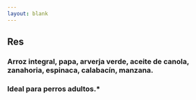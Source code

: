 ```yaml
---
layout: blank
---
```

<turbo-frame id="the_pit">
  <div style="background-image: url('../../assets/img/escarapelas/escarapela_res_ruidosa.png')"
  class="bg-cover">
    <div class="escarapela border-lacre-300">
      <h2 class="text-4xl">Res</h2>
      <h3 class="py-2 mx-8 text-xl font-bold text-center">
        Arroz integral, papa, arverja verde, aceite de canola, zanahoria, espinaca, calabacín, manzana.
      </h3>
      <h3 class="mx-8 text-xl">Ideal para perros adultos.*</h3>
    </div>
  </div>
</turbo-frame>
